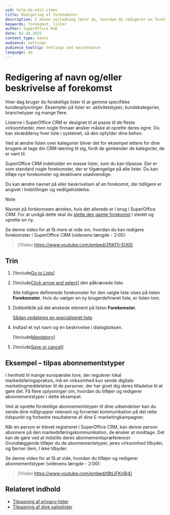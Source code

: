 ```yaml
---
uid: help-da-edit-items
title: Redigering af forekomster
description: I denne vejledning lærer du, hvordan du redigerer en forekomst.
keywords: forekomst, lister
author: SuperOffice RnD
date: 02.28.2025
content_type: howto
audience: settings
audience_tooltip: Settings and maintenance
language: da
---
```


# Redigering af navn og/eller beskrivelse af forekomst

Hver dag bruger du forskellige lister til at gemme specifikke kundeoplysninger. Eksempler på lister er: aktivitetstyper, kundekategorier, branchetyper og mange flere.

Listerne i SuperOffice CRM er designet til at passe til de fleste virksomheder, men nogle firmaer ønsker måske at oprette deres egne. Du kan skræddersy hver liste i systemet, så den opfylder dine behov.

Ved at ændre listen over kategorier bliver det for eksempel lettere for dine brugere at tage din CRM-løsning til sig, fordi de genkender de kategorier, de er vant til.

SuperOffice CRM indeholder en masse lister, som du kan tilpasse. Der er som standard nogle forekomster, der er tilgængelige på alle lister. Du kan tilføje nye forekomster og deaktivere unødvendige.

Du kan ændre navnet på eller beskrivelsen af en forekomst, der tidligere er angivet i Indstillinger og vedligeholdelse.

> [!NOTE]
> Navnet på forekomsten ændres, hvis det allerede er i brug i SuperOffice CRM. For at undgå dette skal du [slette den gamle forekomst][1] i stedet og oprette en ny.

Se denne video for at få mere at vide om, hvordan du kan redigere forekomster i SuperOffice CRM (videoens længde - 2:05):

<!-- markdownlint-disable-next-line MD034 DOCSMD007 -->
> [!Video https://www.youtube.com/embed/2fIAT0-EjX0]

## Trin

1. [!include[Go to Lists](includes/goto-lists.md)]

2. [!include[Click arrow and select](includes/expand-list.md)] den påkrævede liste.

    Alle tidligere definerede forekomster for den valgte liste vises på listen **Forekomster**. Hvis du vælger en ny brugerdefineret liste, er listen tom.

3. Dobbeltklik på det ønskede element på listen **Forekomster**.

    [Sådan opdateres en specialiseret liste][2].

4. Indtast et nyt navn og en beskrivelse i dialogboksen.

    [!include[Mandatory](includes/note-mandatory-field.md)]

5. [!include[Save or cancel](includes/save-or-cancel.md)]

## Eksempel – tilpas abonnementstyper

I henhold til mange europæiske love, der regulerer lokal markedsføringspraksis, må en virksomhed kun sende digitale marketingmeddelelser til de personer, der har givet dig deres tilladelse til at gøre det. Få flere oplysninger om, hvordan du tilføjer og redigerer abonnementstyper i dette eksempel.

Ved at oprette forskellige abonnementstyper til dine udsendelser kan du sende dine målgrupper relevant og forventet kommunikation på det rette tidspunkt og forbedre resultaterne af dine E-marketingkampagner.

Når en person er blevet registreret i SuperOffice CRM, kan denne person abonnere på den markedsføringskommunikation, de ønsker at modtage. Det kan de gøre ved at indstille deres abonnementspræferencer. Grundlæggende tilføjer du de abonnementstyper, jeres virksomhed tilbyder, og fjerner dem, I ikke tilbyder.

Se denne video for at få at vide, hvordan du tilføjer og redigerer abonnementstyper (videoens længde - 2:00):

<!-- markdownlint-disable-next-line MD034 DOCSMD007 -->
> [!Video https://www.youtube.com/embed/tBtLjFKnBj4]

## Relateret indhold

* [Tilpasning af privacy-lister][3]
* [Tilpasning af dine salgslister][4]

<!-- Referenced links -->
[1]: deleting-items.md
[2]: specialized-lists.md
[3]: ../../../security/privacy/admin/add-source.md
[4]: ../../../sale/admin/sale-type.md

<!-- Referenced images -->
